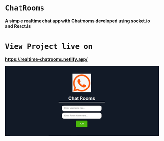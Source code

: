 # `ChatRooms`
**A simple realtime chat app with Chatrooms developed using socket.io and ReactJs**

# `View Project live on `
**https://realtime-chatrooms.netlify.app/**

![screenschot](./src/images/ss.jpg)

